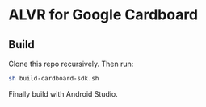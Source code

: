 # ALVR for Google Cardboard

## Build

Clone this repo recursively. Then run:

```sh
sh build-cardboard-sdk.sh
```

Finally build with Android Studio.
